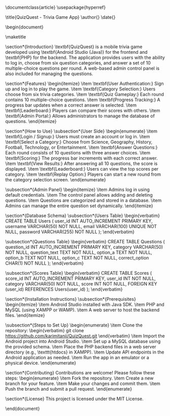 \documentclass{article}
\usepackage{hyperref}

\title{QuizQuest - Trivia Game App}
\author{}
\date{}

\begin{document}

\maketitle

\section*{Introduction}
\textbf{QuizQuest} is a mobile trivia game developed using \textbf{Android Studio (Java)} for the frontend and \textbf{PHP} for the backend. The application provides users with the ability to log in, choose from six question categories, and answer a set of 10 multiple-choice questions per round. A web-based admin control panel is also included for managing the questions.

\section*{Features}
\begin{itemize}
    \item \textbf{User Authentication:} Sign up and log in to play the game.
    \item \textbf{Category Selection:} Users choose from six trivia categories.
    \item \textbf{Quiz Gameplay:} Each round contains 10 multiple-choice questions.
    \item \textbf{Progress Tracking:} A progress bar updates when a correct answer is selected.
    \item \textbf{Leaderboard:} Players can compare their scores with others.
    \item \textbf{Admin Portal:} Allows administrators to manage the database of questions.
\end{itemize}

\section*{How to Use}
\subsection*{User Side}
\begin{enumerate}
    \item \textbf{Login / Signup:} Users must create an account or log in.
    \item \textbf{Select a Category:} Choose from Science, Geography, History, Football, Technology, or Entertainment.
    \item \textbf{Answer Questions:} Each round consists of 10 questions with three answer choices.
    \item \textbf{Scoring:} The progress bar increments with each correct answer.
    \item \textbf{View Results:} After answering all 10 questions, the score is displayed.
    \item \textbf{Leaderboard:} Users can view the top scores per category.
    \item \textbf{Replay Option:} Players can start a new round from the category selection screen.
\end{enumerate}

\subsection*{Admin Panel}
\begin{itemize}
    \item Admins log in using default credentials.
    \item The control panel allows adding and deleting questions.
    \item Questions are categorized and stored in a database.
    \item Admins can manage the entire question set dynamically.
\end{itemize}

\section*{Database Schema}
\subsection*{Users Table}
\begin{verbatim}
CREATE TABLE Users (
    user_id INT AUTO_INCREMENT PRIMARY KEY,
    username VARCHAR(50) NOT NULL,
    email VARCHAR(100) UNIQUE NOT NULL,
    password VARCHAR(255) NOT NULL
);
\end{verbatim}

\subsection*{Questions Table}
\begin{verbatim}
CREATE TABLE Questions (
    question_id INT AUTO_INCREMENT PRIMARY KEY,
    category VARCHAR(50) NOT NULL,
    question_text TEXT NOT NULL,
    option_a TEXT NOT NULL,
    option_b TEXT NOT NULL,
    option_c TEXT NOT NULL,
    correct_option CHAR(1) NOT NULL
);
\end{verbatim}

\subsection*{Scores Table}
\begin{verbatim}
CREATE TABLE Scores (
    score_id INT AUTO_INCREMENT PRIMARY KEY,
    user_id INT NOT NULL,
    category VARCHAR(50) NOT NULL,
    score INT NOT NULL,
    FOREIGN KEY (user_id) REFERENCES Users(user_id)
);
\end{verbatim}

\section*{Installation Instructions}
\subsection*{Prerequisites}
\begin{itemize}
    \item Android Studio installed with Java SDK.
    \item PHP and MySQL (using XAMPP or WAMP).
    \item A web server to host the backend files.
\end{itemize}

\subsection*{Steps to Set Up}
\begin{enumerate}
    \item Clone the repository:
    \begin{verbatim}
    git clone https://github.com/karimitanii/QuizQuest.git
    \end{verbatim}
    \item Import the Android project into Android Studio.
    \item Set up a MySQL database using the provided schema.
    \item Place the PHP backend files in a web server directory (e.g., \texttt{htdocs} in XAMPP).
    \item Update API endpoints in the Android application as needed.
    \item Run the app in an emulator or a physical device.
\end{enumerate}

\section*{Contributing}
Contributions are welcome! Please follow these steps:
\begin{enumerate}
    \item Fork the repository.
    \item Create a new branch for your feature.
    \item Make your changes and commit them.
    \item Push the branch and submit a pull request.
\end{enumerate}

\section*{License}
This project is licensed under the MIT License.

\end{document}
